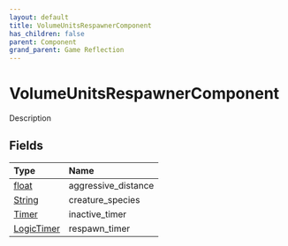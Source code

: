 ```yaml
---
layout: default
title: VolumeUnitsRespawnerComponent
has_children: false
parent: Component
grand_parent: Game Reflection
---
```

# VolumeUnitsRespawnerComponent
Description 

## Fields

| Type | Name |
|:-------------|:--------------|
| [float](/docs/game-reflection/components/float) | aggressive_distance |
| [String](/docs/game-reflection/components/string) | creature_species |
| [Timer](/docs/game-reflection/classes/timer) | inactive_timer |
| [LogicTimer](/docs/game-reflection/classes/logic_timer) | respawn_timer |

